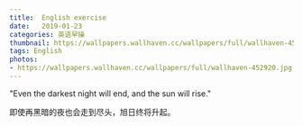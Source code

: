 ```yaml
---
title:  English exercise
date:   2019-01-23
categories: 英语早操
thumbnail: https://wallpapers.wallhaven.cc/wallpapers/full/wallhaven-452920.jpg
tags: English
photos:
- https://wallpapers.wallhaven.cc/wallpapers/full/wallhaven-452920.jpg
---
```


"Even the darkest night will end, and the sun will rise."
<p>即使再黑暗的夜也会走到尽头，旭日终将升起。</p>
